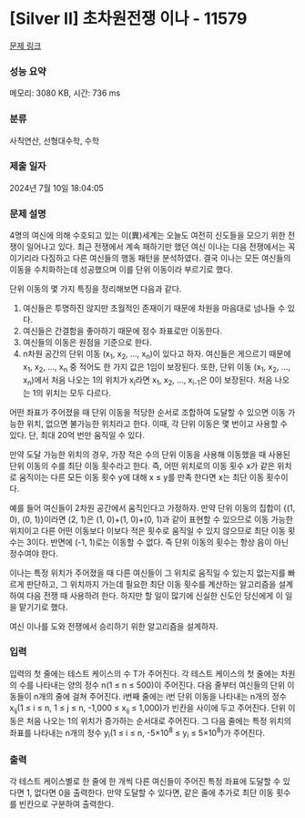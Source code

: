 # [Silver II] 초차원전쟁 이나 - 11579 

[문제 링크](https://www.acmicpc.net/problem/11579) 

### 성능 요약

메모리: 3080 KB, 시간: 736 ms

### 분류

사칙연산, 선형대수학, 수학

### 제출 일자

2024년 7월 10일 18:04:05

### 문제 설명

<p>4명의 여신에 의해 수호되고 있는 이(異)세계는 오늘도 여전히 신도들을 모으기 위한 전쟁이 일어나고 있다. 최근 전쟁에서 계속 패하기만 했던 여신 이나는 다음 전쟁에서는 꼭 이기리라 다짐하고 다른 여신들의 행동 패턴을 분석하였다. 결국 이나는 모든 여신들의 이동을 수치화하는데 성공했으며 이를 단위 이동이라 부르기로 했다.</p>

<p>단위 이동의 몇 가지 특징을 정리해보면 다음과 같다.</p>

<ol>
	<li>여신들은 투명하진 않지만 초월적인 존재이기 때문에 차원을 마음대로 넘나들 수 있다.</li>
	<li>여신들은 간결함을 좋아하기 때문에 정수 좌표로만 이동한다.</li>
	<li>여신들의 이동은 원점을 기준으로 한다.</li>
	<li>n차원 공간의 단위 이동 (x<sub>1</sub>, x<sub>2</sub>, ..., x<sub>n</sub>)이 있다고 하자. 여신들은 게으르기 때문에 x<sub>1</sub>, x<sub>2</sub>, ..., x<sub>n</sub> 중 적어도 한 가지 값은 1임이 보장된다. 또한, 단위 이동 (x<sub>1</sub>, x<sub>2</sub>, ..., x<sub>n</sub>)에서 처음 나오는 1의 위치가 x<sub>i</sub>라면 x<sub>1</sub>, x<sub>2</sub>, ..., x<sub>i-1</sub>은 0이 보장된다. 처음 나오는 1의 위치는 모두 다르다.</li>
</ol>

<p>어떤 좌표가 주어졌을 때 단위 이동을 적당한 순서로 조합하여 도달할 수 있으면 이동 가능한 위치, 없으면 불가능한 위치라고 한다. 이때, 각 단위 이동은 몇 번이고 사용할 수 있다. 단, 최대 20억 번만 움직일 수 있다.</p>

<p>만약 도달 가능한 위치의 경우, 가장 적은 수의 단위 이동을 사용해 이동했을 때 사용된 단위 이동의 수를 최단 이동 횟수라고 한다. 즉, 어떤 위치로의 이동 횟수 x가 같은 위치로 움직이는 다른 모든 이동 횟수 y에 대해 x ≤ y를 만족 한다면 x는 최단 이동 횟수이다.</p>

<p>예를 들어 여신들이 2차원 공간에서 움직인다고 가정하자. 만약 단위 이동의 집합이 {(1, 0), (0, 1)}이라면 (2, 1)은 (1, 0)+(1, 0)+(0, 1)과 같이 표현할 수 있으므로 이동 가능한 위치이고 다른 어떤 이동보다 이보다 적은 횟수로 움직일 수 있지 않으므로 최단 이동 횟수는 3이다. 반면에 (-1, 1)로는 이동할 수 없다. 즉 단위 이동의 횟수는 항상 음이 아닌 정수여야 한다.</p>

<p>이나는 특정 위치가 주어졌을 때 다른 여신들이 그 위치로 움직일 수 있는지 없는지를 빠르게 판단하고, 그 위치까지 가는데 필요한 최단 이동 횟수를 계산하는 알고리즘을 설계하여 다음 전쟁 때 사용하려 한다. 하지만 할 일이 많기에 신실한 신도인 당신에게 이 일을 맡기기로 했다.</p>

<p>여신 이나를 도와 전쟁에서 승리하기 위한 알고리즘을 설계하자.</p>

### 입력 

 <p>입력의 첫 줄에는 테스트 케이스의 수 T가 주어진다. 각 테스트 케이스의 첫 줄에는 차원의 수를 나타내는 양의 정수 n(1 ≤ n ≤ 500)이 주어진다. 다음 줄부터 여신들의 단위 이동들이 n개의 줄에 걸쳐 주어진다. i번째 줄에는 i번 단위 이동을 나타내는 n개의 정수 x<sub>ij</sub>(1 ≤ i ≤ n, 1 ≤ j ≤ n, -1,000 ≤ x<sub>ij</sub> ≤ 1,000)가 빈칸을 사이에 두고 주어진다. 단위 이동은 처음 나오는 1의 위치가 증가하는 순서대로 주어진다. 그 다음 줄에는 특정 위치의 좌표를 나타내는 n개의 정수 y<sub>i</sub>(1 ≤ i ≤ n, -5×10<sup>8</sup> ≤ y<sub>i</sub> ≤ 5×10<sup>8</sup>)가 주어진다.</p>

### 출력 

 <p>각 테스트 케이스별로 한 줄에 한 개씩 다른 여신들이 주어진 특정 좌표에 도달할 수 있다면 1, 없다면 0을 출력한다. 만약 도달할 수 있다면, 같은 줄에 추가로 최단 이동 횟수를 빈칸으로 구분하여 출력한다.</p>

